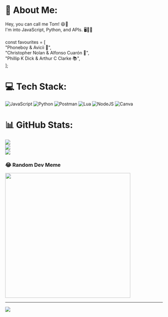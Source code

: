 # 💫 About Me:
Hey, you can call me Tom! 😄👋<br>I'm into JavaScript, Python, and APIs. 🖥️🐍🌐<br><br>const favourites = [<br>"Phoneboy & Avicii 🎵", <br>"Christopher Nolan & Alfonso Cuarón 🎥",<br>"Phillip K Dick & Arthur C Clarke 📚",<br>];<br>


# 💻 Tech Stack:
![JavaScript](https://img.shields.io/badge/javascript-%23323330.svg?style=for-the-badge&logo=javascript&logoColor=%23F7DF1E) ![Python](https://img.shields.io/badge/python-3670A0?style=for-the-badge&logo=python&logoColor=ffdd54) ![Postman](https://img.shields.io/badge/Postman-FF6C37?style=for-the-badge&logo=postman&logoColor=white) ![Lua](https://img.shields.io/badge/lua-%232C2D72.svg?style=for-the-badge&logo=lua&logoColor=white) ![NodeJS](https://img.shields.io/badge/node.js-6DA55F?style=for-the-badge&logo=node.js&logoColor=white) ![Canva](https://img.shields.io/badge/Canva-%2300C4CC.svg?style=for-the-badge&logo=Canva&logoColor=white)
# 📊 GitHub Stats:
![](https://github-readme-stats.vercel.app/api?username=shadow1363&theme=swift&hide_border=false&include_all_commits=false&count_private=false)<br/>
![](https://github-readme-streak-stats.herokuapp.com/?user=shadow1363&theme=swift&hide_border=false)<br/>
![](https://github-readme-stats.vercel.app/api/top-langs/?username=shadow1363&theme=swift&hide_border=false&include_all_commits=false&count_private=false&layout=compact)

### 😂 Random Dev Meme
<img src='https://randommeme-five.vercel.app/' style="height: 400px;"/>

---
[![](https://visitcount.itsvg.in/api?id=shadow1363&icon=0&color=0)](https://visitcount.itsvg.in)
